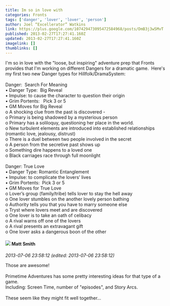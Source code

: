 ```yaml
---
title: Im so in love with
categories: Fronts
tags: ['danger', 'lover', 'lover', 'person']
author: Joel “Excellerator” Watkins
link: https://plus.google.com/107429473095472584968/posts/DmB3j3w5MvT
published: 2013-02-27T17:27:41.160Z
updated: 2013-02-27T17:27:41.160Z
imagelink: []
thumblinks: []
---
```


I&#39;m so in love with the &quot;loose, but inspiring&quot; adventure prep that Fronts provides that I&#39;m working on different Dangers for a dramatic game.  Here&#39;s my first two new Danger types for Hillfolk/DramaSystem:<br /><br />Danger:  Search For Meaning<br />•	Danger Type:  Big Reveal<br />•	Impulse: to cause the character to question their origin<br />•	Grim Portents:   Pick 3 or 5<br />•	GM Moves for Big Reveal<br />o	A shocking clue from the past is discovered - <br />o	Primary is being shadowed by a mysterious person<br />o	Primary has a soliloquy, questioning her place in the world.<br />o	New turbulent elements are introduced into established relationships (romantic love, jealousy, distrust)<br />o	There is a duel between two people involved in the secret<br />o	A person from the secretive past shows up<br />o	Something dire happens to a loved one<br />o	Black carriages race through full moonlight<br /><br />Danger: True Love<br />•	Danger Type: Romantic Entanglement<br />•	Impulse: to complicate the lovers’ lives<br />•	Grim Portents:  Pick 3 or 5<br />•	 GM Moves for True Love<br />o	Lover’s group (family/tribe) tells lover to stay the hell away<br />o	One lover stumbles on the another lovely person bathing<br />o	Authority tells you that you have to marry someone else<br />o	Tryst where lovers meet and are discovered<br />o	One lover is to take an oath of celibacy<br />o	A rival warns off one of the lovers<br />o	A rival presents an extravagant gift<br />o	One lover asks a dangerous boon of the other
<div id='comment z12qiryiruj3ztdeg23gtttaqsnpz30av04'>
  <h4><img src='{{site.baseurl}}//images/avatars/114058978089705547111_photo.jpg'> Matt Smith</h4>
      <p><cite>2013-07-06 23:58:12 (edited: 2013-07-06 23:58:12)</cite></p>
        <p>Those are awesome!<br /><br />Primetime Adventures has some pretty interesting ideas for that type of a game.<br />Including: Screen Time, number of &quot;episodes&quot;, and Story Arcs.<br /><br />These seem like they might fit well together... </p>
</div>
        